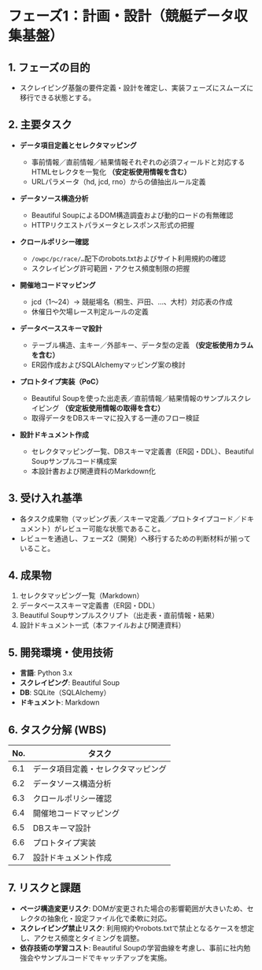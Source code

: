# フェーズ1：計画・設計（競艇データ収集基盤）

## 1. フェーズの目的
- スクレイピング基盤の要件定義・設計を確定し、実装フェーズにスムーズに移行できる状態とする。

## 2. 主要タスク
- **データ項目定義とセレクタマッピング**
  - 事前情報／直前情報／結果情報それぞれの必須フィールドと対応するHTMLセレクタを一覧化 **（安定板使用情報を含む）**
  - URLパラメータ（hd, jcd, rno）からの値抽出ルール定義

- **データソース構造分析**
  - Beautiful SoupによるDOM構造調査および動的ロードの有無確認
  - HTTPリクエストパラメータとレスポンス形式の把握

- **クロールポリシー確認**
  - `/owpc/pc/race/…`配下のrobots.txtおよびサイト利用規約の確認
  - スクレイピング許可範囲・アクセス頻度制限の把握

- **開催地コードマッピング**
  - jcd（1～24）→ 競艇場名（桐生、戸田、…、大村）対応表の作成
  - 休催日や欠場レース判定ルールの定義

- **データベーススキーマ設計**
  - テーブル構造、主キー／外部キー、データ型の定義 **（安定板使用カラムを含む）**
  - ER図作成およびSQLAlchemyマッピング案の検討

- **プロトタイプ実装（PoC）**
  - Beautiful Soupを使った出走表／直前情報／結果情報のサンプルスクレイピング **（安定板使用情報の取得を含む）**
  - 取得データをDBスキーマに投入する一連のフロー検証

- **設計ドキュメント作成**
  - セレクタマッピング一覧、DBスキーマ定義書（ER図・DDL）、Beautiful Soupサンプルコード構成案
  - 本設計書および関連資料のMarkdown化

## 3. 受け入れ基準
- 各タスク成果物（マッピング表／スキーマ定義／プロトタイプコード／ドキュメント）がレビュー可能な状態であること。
- レビューを通過し、フェーズ2（開発）へ移行するための判断材料が揃っていること。

## 4. 成果物
1. セレクタマッピング一覧（Markdown）
2. データベーススキーマ定義書（ER図・DDL）
3. Beautiful Soupサンプルスクリプト（出走表・直前情報・結果）
4. 設計ドキュメント一式（本ファイルおよび関連資料）

## 5. 開発環境・使用技術
- **言語**: Python 3.x
- **スクレイピング**: Beautiful Soup
- **DB**: SQLite（SQLAlchemy）
- **ドキュメント**: Markdown

## 6. タスク分解 (WBS)
| No.    | タスク                              |
| ------ | ----------------------------------- |
| 6.1    | データ項目定義・セレクタマッピング |
| 6.2    | データソース構造分析               |
| 6.3    | クロールポリシー確認               |
| 6.4    | 開催地コードマッピング             |
| 6.5    | DBスキーマ設計                     |
| 6.6    | プロトタイプ実装                   |
| 6.7    | 設計ドキュメント作成               |

## 7. リスクと課題
- **ページ構造変更リスク**: DOMが変更された場合の影響範囲が大きいため、セレクタの抽象化・設定ファイル化で柔軟に対応。  
- **スクレイピング禁止リスク**: 利用規約やrobots.txtで禁止となるケースを想定し、アクセス頻度とタイミングを調整。  
- **依存技術の学習コスト**: Beautiful Soupの学習曲線を考慮し、事前に社内勉強会やサンプルコードでキャッチアップを実施。 